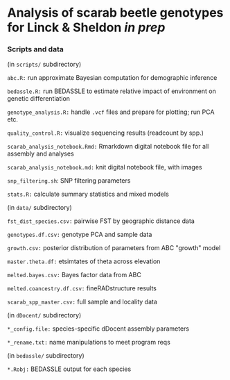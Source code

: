 # Analysis of scarab beetle genotypes for Linck & Sheldon *in prep*
    
### Scripts and data   
  
(in `scripts/` subdirectory)  
  
`abc.R:` run approximate Bayesian computation for demographic inference  
  
`bedassle.R:` run BEDASSLE to estimate relative impact of environment on genetic differentiation   
  
`genotype_analysis.R:` handle `.vcf` files and prepare for plotting; run PCA etc.     
  
`quality_control.R:` visualize sequencing results (readcount by spp.)   
  
`scarab_analysis_notebook.Rmd:` Rmarkdown digital notebook file for all assembly and analyses  
  
`scarab_analysis_notebook.md:` knit digital notebook file, with images  
  
`snp_filtering.sh`: SNP filtering parameters  
  
`stats.R:` calculate summary statistics and mixed models  
  
(in `data/` subdirectory)  
  
`fst_dist_species.csv:`  pairwise FST by geographic distance data  
  
`genotypes.df.csv:` genotype PCA and sample data  
  
`growth.csv:` posterior distribution of parameters from ABC "growth" model  
  
`master.theta.df:` etsimtates of theta across elevation  
  
`melted.bayes.csv:` Bayes factor data from ABC  
  
`melted.coancestry.df.csv:` fineRADstructure results  
  
`scarab_spp_master.csv:` full sample and locality data  
  
(in `dDocent/` subdirectory)  
  
`*_config.file:` species-specific dDocent assembly parameters  
  
`*_rename.txt:` name manipulations to meet program reqs  
  
(in `bedassle/` subdirectory) 
  
`*.Robj:` BEDASSLE output for each species  

  



